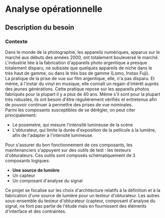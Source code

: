# Analyse opérationnelle

## Description du besoin
### Contexte
Dans le monde de la photographie, les appareils numériques, apparus sur le marché aux débuts des années 2000, ont totalement bouleversé le marché. L'industrie liée à la fabrication d'appareils photo argentique a presque totalement disparu, ne subsiste que quelques appareils de niche dans le très haut de gamme, ou dans le très bas de gamme (Lomo, Instax Fuji).  
La pratique de la prise de vue sur film argentique, elle, n'a pas disparu. Et même, à l'instar du vinyl en musique, elle connaît un regain d'intérêt auprès des jeunes générations. Cette pratique repose sur les appareils photos fabriqués pour la plupart il y a plus de 40 ans. Même s'il sont pour la plupart très robustes, ils ont besoin d'être régulièrement vérifiés et entretenus afin de pouvoir continuer à permettre des prises de vue nominales.  
Parmi les composants susceptibles de se dérêgler, on peut citer principalement:  
- Le posemetre, qui mesure l'intensité lumineuse de la scène
- L'obturateur, qui limite la durée d'exposition de la pellicule à la lumière, afin de l'adapter à l'intensité lumineuse.

Pour s'assurer du bon fonctionnement de ces composants, les maintenanciers s'appuyent sur des outils de test : les testeurs d'obturateurs.
Ces outils sont composés schématiquement de 3 composants logiques:
- __Une source de lumière__
- Un capteur
- Un composant d'analyse du signal

Ce projet se focalise sur les choix d'architecture relatifs à la définition et à la fabrication d'une source de lumière pour un testeur d'obturateur.
Les autres sous-ensemble du testeur d'obturateur (capteur, composant d'analyse du signal, ne font pas partie de l'étude mais en fournissent des éléments d'interface et des contraintes.

  

